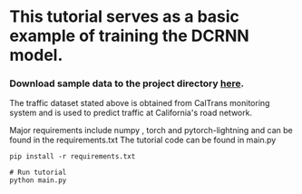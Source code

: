 # This tutorial serves as a basic example of training the DCRNN model.

### Download sample data to the project directory  [here](https://drive.google.com/drive/folders/1VB5OGQudoEOHCf0Y-J0wuDByU8OCcsMY?usp=sharing). 


<p>
The traffic dataset stated above is obtained from CalTrans monitoring system and is used to predict traffic at California's road network.

Major requirements include numpy , torch and pytorch-lightning and can be found in the requirements.txt
The tutorial code can be found in main.py
</p>

```
pip install -r requirements.txt

# Run tutorial
python main.py
```
